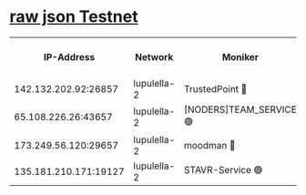 [raw json Testnet](https://rpc-check.jaclalt.stavr.tech/jaclalt/rpc-jaclalt-result.json)
=

<table><tr><th>IP-Address</th><th>Network</th><th>Moniker</th><th>Latest Block Height</th><th>Earliest Block Height</th><th>Catching Up</th><th>Tx Index</th><th>Voting Power</th><th>Scan Time</th></tr><tr><td>142.132.202.92:26857</td><td>lupulella-2</td><td>TrustedPoint 🔴</td><td>7161332</td><td>6282001</td><td>False</td><td>off</td><td>400065</td><td>2024-03-18T11:03:39.746798565UTC</td></tr><tr><td>65.108.226.26:43657</td><td>lupulella-2</td><td>[NODERS]TEAM_SERVICE 🟢</td><td>7161332</td><td>6282001</td><td>False</td><td>on</td><td>0</td><td>2024-03-18T11:03:40.057955525UTC</td></tr><tr><td>173.249.56.120:29657</td><td>lupulella-2</td><td>moodman 🔴</td><td>7161332</td><td>7061332</td><td>False</td><td>off</td><td>1075134</td><td>2024-03-18T11:03:39.532116054UTC</td></tr><tr><td>135.181.210.171:19127</td><td>lupulella-2</td><td>STAVR-Service 🟢</td><td>7161330</td><td>7160001</td><td>False</td><td>on</td><td>0</td><td>2024-03-18T11:03:31.049501886UTC</td></tr></table>
